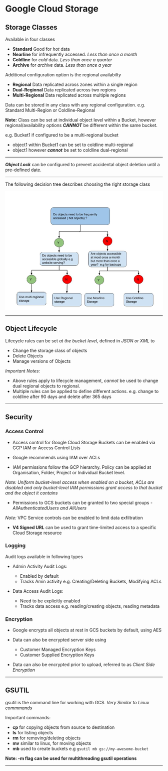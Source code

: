 # Google Cloud Storage

## **Storage Classes**

Available in four classes
 - **Standard** Good for *hot* data
 - **Nearline** for infrequently accessed. *Less than once a month*
 - **Coldline** for *cold* data. *Less than once a quarter*
 - **Archive** for *archive* data. *Less than once a year*

Additional configuration option is the regional availabilty
 - **Regional** Data replicated across zones within a single region
 - **Dual-Regional** Data replicated across two regions
 - **Multi-Regional** Data replicated across multiple regions

 Data can be stored in any class with any regional configuration. e.g. Standard Multi-Region or Coldline-Regional

**Note:** Class can be set at individual object level within a Bucket, however regional/availability options ***CANNOT*** be different within the same bucket.

e.g. Bucket1 if configured to be a multi-regional bucket
 - object1 within Bucket1 can be set to coldline multi-regional
 - object1 however ***cannot*** be set to coldline dual-regional

---

***Object Lock*** can be configured to prevent accidental object deletion until a pre-defined date.

---

The following decision tree describes choosing the right storage class


![GCS Decision Tree](./choose-gcs.jpeg)

---

## **Object Lifecycle**

Lifecycle rules can be set *at the bucket level*, defined in *JSON or XML* to 

 - Change the storage class of objects
 - Delete Objects
 - Manage versions of Objects

*Important Notes:*
 - Above rules apply to lifecycle management, *cannot* be used to change dual regional objects to regional.
 - Multiple rules can be applied to define different actions. e.g. change to coldline after 90 days and delete after 365 days

---

## Security

### **Access Control**

 - Access control for Google Cloud Storage Buckets can be enabled via GCP IAM or Access Control Lists

 - Google recommends using IAM over ACLs

 - IAM permissions follow the GCP hierarchy. Policy can be applied at Organisation, Folder, Project or Individual Bucket level.

*Note: Uniform bucket-level access when enabled on a bucket, ACLs are disabled and only bucket-level IAM permissions grant access to that bucket and the object it contains*

 - Permissions to GCS buckets can be granted to two special groups - *AllAuthenticatedUsers and AllUsers*

*Note:* VPC Service controls can be enabled to limit data exfiltration

 - **V4 Signed URL** can be used to grant time-limited access to a specific Cloud Storage resource

### **Logging**

Audit logs available in following types

 - Admin Activity Audit Logs: 
    - Enabled by default
    - Tracks Amin activity e.g. Creating/Deleting Buckets, Modifying ACLs

- Data Access Audit Logs:
    - Need to be explicitly enabled
    - Tracks data access e.g. reading/creating objects, reading metadata

### **Encryption**

 - Google encrypts all objects at rest in GCS buckets by default, using AES
 - Data can also be encrypted server side using
    - Customer Managed Encryption Keys
    - Customer Supplied Encryption Keys

 - Data can also be encrypted prior to upload, referred to as *Client Side Encryption*

---

## **GSUTIL**

gsutil is the command line for working with GCS. *Very Similar to Linux commmands*

Important commands:
 - **cp** for copying objects from source to destination
 - **ls** for listing objects
 - **rm** for removing/deleting objects
 - **mv** similar to linux, for moving objects
 - **mb** used to create buckets e.g ```gsutil mb gs://my-awesome-bucket```


**Note: -m flag can be used for multithreading gsutil operations**


---